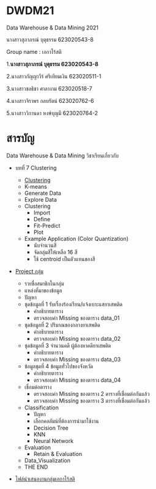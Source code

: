# DWDM21
Data Warehouse &amp; Data Mining 2021

นางสาวสุภาภรณ์ บุตุธรรม 623020543-8

Group name : เอกาไร้สติ

1.**นางสาวสุภาภรณ์ บุตุธรรม 623020543-8**

2.นางสาวกัญญาวีร์ ศรีเทียมเงิน  623020511-1

3.นางสาวชลธิชา ศาลางาม 623020518-7

4.นางสาวจิราพร กลบรัตน์ 623020762-6

5.นางสาววิกานดา หงษ์บุญมี 623020764-2

# สารบัญ
Data Warehouse & Data Mining วิชาเรียนเกี่ยวกับ 




* บทที่ 7 Clustering
  * [Clustering](https://github.com/Supaporn-Bututham/DWDM21/blob/main/Chap8_Clustering.ipynb)
   * K-means
   * Generate Data
   * Explore Data
   * Clustering
     * Import
     * Define
     * Fit-Predict
     * Plot
   * Example Application (Color Quantization)
     * นับจำนวนสี
     * จัดกลุ่มสีให้เหลือ 16 สี
     * ใช้ centroid เป็นตัวแทนของสี

* [Project กลุ่ม](https://github.com/Supaporn-Bututham/DWDM21/blob/main/Project_DWDM.ipynb)
   * รายชื่อสมาชิกในกลุ่ม
   * แหล่งที่มาของข้อมูล
   * ปัญหา
   * ชุดข้อมูลที่ 1 รับเรื่องร้องเรียน/แจ้งเบาะแสยาเสพติด
     * คำอธิบายตาราง
     * ตรวจสอบค่า Missing ของตาราง data_01
   * ชุดข้อมูลที่ 2 ปริมาณของกลางยาเสพติด
     * คำอธิบายตาราง
     * ตรวจสอบค่า Missing ของตาราง data_02
   * ชุดข้อมูลที่ 3 จำนวนคดี ผู้ต้องหาคดียาเสพติด
     * คำอธิบายตาราง
     * ตรวจสอบค่า Missing ของตาราง data_03
   * ข้อมูลชุดที่ 4 ข้อมูลทั่วไปของจังหวัด
     * คำอธิบายตาราง
     * ตรวจสอบค่า Missing ของตาราง data_04
   * เชื่อมต่อตาราง
      * ตรวจสอบค่า Missing ของตาราง 2 ตารางที่เชื่อมต่อกันแล้ว
      * ตรวจสอบค่า Missing ของตาราง 3 ตารางที่เชื่อมต่อกันแล้ว
   * Classification
     * ปัญหา
     * เลือกคอลัมน์ที่ต้องการนำมาใช้งาน
     * Decision Tree
     * KNN
     * Neural Network
   * Evaluation
     * Retain & Evaluation
   * Data_Visualization
   * THE END
* [ไฟล์นำเสนองานกลุ่มเอกาไร้สติ](https://github.com/Supaporn-Bututham/DWDM21/blob/main/Group-Project.pdf)
